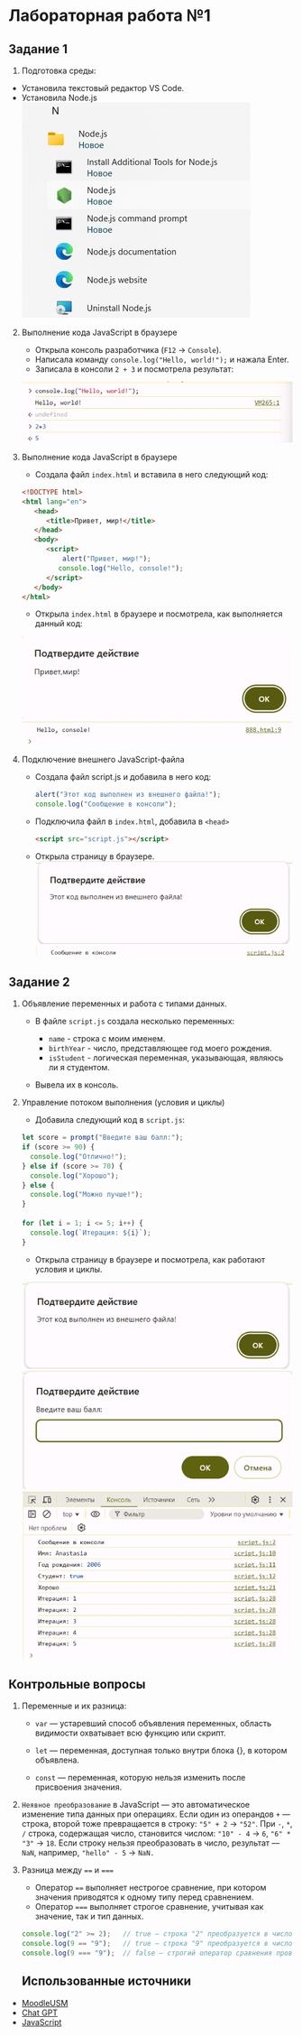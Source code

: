 # Лабораторная работа №1
## Задание 1

1. Подготовка среды:
- Установила текстовый редактор VS Code.
- Установила Node.js
![Node.js](nodejs.png)

2. Выполнение кода JavaScript в браузере

   - Открыла консоль разработчика (`F12` → `Console`).
   - Написала команду `console.log("Hello, world!");` и нажала Enter.
   - Записала в консоли `2 + 3` и посмотрела результат:

    ![](console.png)

3. Выполнение кода JavaScript в браузере
    - Создала файл `index.html` и вставила в него следующий код:

   ```html
   <!DOCTYPE html>
   <html lang="en">
      <head>
         <title>Привет, мир!</title>
      </head>
      <body>
         <script>
             alert("Привет, мир!");
            console.log("Hello, console!");
         </script>
      </body>
   </html>
   ```

   - Открыла `index.html` в браузере и посмотрела, как выполняется данный код:

   ![](privetmir.png)
     ![](consoleprivet.png)

4. Подключение внешнего JavaScript-файла
    - Создала файл script.js и добавила в него     код:

       ```javascript
       alert("Этот код выполнен из внешнего файла!");
       console.log("Сообщение в консоли");
       ```

    - Подключила файл в `index.html`,    добавила в `<head>`

       ```html
       <script src="script.js"></script>
       ```

    - Открыла страницу в браузере.
       ![](podtverjdenie.png)
       ![](sms.png)

## Задание 2
1. Объявление переменных и работа с типами данных.

   - В файле `script.js` создала несколько переменных:

     - `name` - строка с моим именем.
     - `birthYear` - число, представляющее год моего рождения.
     - `isStudent` - логическая переменная, указывающая, являюсь ли я студентом.

   - Вывела их в консоль.

2. Управление потоком выполнения (условия и циклы)

   - Добавила следующий код в `script.js`:

   ```javascript
   let score = prompt("Введите ваш балл:");
   if (score >= 90) {
     console.log("Отлично!");
   } else if (score >= 70) {
     console.log("Хорошо");
   } else {
     console.log("Можно лучше!");
   }

   for (let i = 1; i <= 5; i++) {
     console.log(`Итерация: ${i}`);
   }
   ```

   - Открыла страницу в браузере и посмотрела, как работают условия и циклы.

    ![](podtverjdenie.png)
    ![](ball.png)
    ![](rezultat.png)

## Контрольные вопросы
1. Переменные и их разница:

   - `var` — устаревший способ объявления переменных, область видимости охватывает всю функцию или скрипт. 

   - `let` — переменная, доступная только внутри блока {}, в котором объявлена. 

   - `const` — переменная, которую нельзя изменить после присвоения значения. 

2. `Неявное преобразование` в JavaScript — это автоматическое изменение типа данных при операциях. Если один из операндов `+` — строка, второй тоже превращается в строку: `"5" + 2` → `"52"`. При `-`, `*`, `/` строка, содержащая число, становится числом: `"10" - 4` → `6`, `"6" * "3"` → `18`. Если строку нельзя преобразовать в число, результат — `NaN`, например, `"hello" - 5` → `NaN.`

3. Разница между `==` и `===`
   - Оператор `==` выполняет нестрогое сравнение, при котором значения приводятся к одному типу перед сравнением. 
   - Оператор `===` выполняет строгое сравнение, учитывая как значение, так и тип данных.
   ```javascript
   console.log("2" >= 2);   // true — строка "2" преобразуется в число перед сравнением
   console.log(9 == "9");   // true — строка "9" преобразуется в число 9 перед сравнением
   console.log(9 === "9");  // false — строгий оператор сравнения проверяет и тип данных, и значение
    ```

   ## Использованные источники
- [MoodleUSM](https://moodle.usm.md/mod/page/view.php?id=300750)
- [Chat GPT](https://chatgpt.com/)
- [JavaScript](https://learn.javascript.ru/) 
